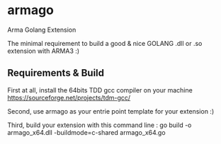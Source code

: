 # armago

Arma Golang Extension

The minimal requirement to build a good & nice GOLANG .dll or .so extension with ARMA3 :)

## Requirements & Build

First at all, install the 64bits TDD gcc compiler on your machine
https://sourceforge.net/projects/tdm-gcc/

Second, use armago as your entrie point template for your extension :)

Third, build your extension with this command line :
go build -o armago_x64.dll -buildmode=c-shared armago_x64.go